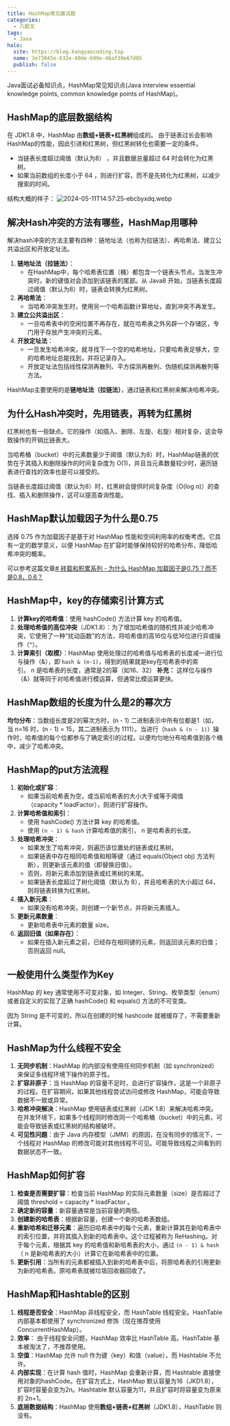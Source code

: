 ```yaml
---
title: HashMap常见面试题
categories:
  - 八股文
tags:
  - Java
halo:
  site: https://blog.kangyaocoding.top
  name: 3e73845e-632e-49de-b99e-46af39e67d85
  publish: false
---
```

Java面试必备知识点，HashMap常见知识点(Java interview essential knowledge points, common knowledge points of HashMap)。

## HashMap的底层数据结构

在 JDK1.8 中，HashMap 由**数组+链表+红黑树**组成的。
由于链表过长会影响 HashMap的性能，因此引进和红黑树，但红黑树转化也需要一定的条件。
- 当链表长度超过阈值（默认为8） ，并且数据总量超过 64 时会转化为红黑树。
- 如果当前数组的长度小于 64 ，则进行扩容，而不是先转化为红黑树，以减少搜索的时间。

结构大概的样子：
![2024-05-11T14:57:25-ebcbyxdq.webp](https://image.kangyaocoding.top/blog/post/2024-05-11T14:57:25-ebcbyxdq.webp)

## 解决Hash冲突的方法有哪些，HashMap用哪种

解决hash冲突的方法主要有四种：链地址法（也称为拉链法）、再哈希法、建立公共溢出区和开放定址法。

1. **链地址法（拉链法）**：
    - 在HashMap中，每个哈希表位置（桶）都包含一个链表头节点。当发生冲突时，新的键值对会添加到该链表的尾部。从 Java8 开始，当链表长度超过阈值（默认为8）时，链表会转换为红黑树。
2. **再哈希法**：
    - 当哈希冲突发生时，使用另一个哈希函数计算地址，直到冲突不再发生。
3. **建立公共溢出区**：
    - 一旦哈希表中的空闲位置不再存在，就在哈希表之外另辟一个存储区，专门用于存放产生冲突的元素。
4. **开放定址法**：
    - 一旦发生哈希冲突，就寻找下一个空的哈希地址，只要哈希表足够大，空的哈希地址总能找到，并将记录存入。
    - 开放定址法包括线性探测再散列、平方探测再散列、伪随机探测再散列等方法。

HashMap主要使用的是**链地址法（拉链法）**，通过链表和红黑树来解决哈希冲突。

## 为什么Hash冲突时，先用链表，再转为红黑树

红黑树也有一些缺点。它的操作（如插入、删除、左旋、右旋）相对复杂，这会导致操作的开销比链表大。

当哈希桶（bucket）中的元素数量少于阈值（默认为8）时，HashMap链表的优势在于其插入和删除操作的时间复杂度为 O(1)，并且当元素数量较少时，遍历链表进行查找的效率也是可以接受的。

当链表长度超过阈值（默认为8）时，红黑树会提供时间复杂度（O(log n)）的查找、插入和删除操作，这可以提高查询性能。

## HashMap默认加载因子为什么是0.75

选择 0.75 作为加载因子是基于对 HashMap 性能和空间利用率的权衡考虑。它具有一定的数学意义，以便 HashMap 在扩容时能够保持较好的哈希分布，降低哈希冲突的概率。

可以参考这篇文章[# 转载和积累系列 - 为什么 HashMap 加载因子是0.75？而不是0.8，0.6？](https://initphp.blog.csdn.net/article/details/107505392)

## HashMap中，key的存储索引计算方式

1. **计算key的哈希值**：使用 hashCode() 方法计算 key 的哈希值。
2. **处理哈希值的高位冲突**（JDK1.8）：为了增加哈希值的随机性并减少哈希冲突，它使用了一种“扰动函数”的方法，将哈希值的高16位与低16位进行异或操作（^）。
3. **计算索引（取模）**：HashMap 使用处理过的哈希值与哈希表的长度减一进行位与操作（&），即 `hash & (n-1)`，得到的结果就是key在哈希表中的索引。 n 是哈希表的长度，通常是2的幂（如16、32）
**补充：** 这样位与操作（&）就等同于对哈希值进行模运算，但通常比模运算更快。

## HashMap数组的长度为什么是2的幂次方

**均匀分布**：当数组长度是2的幂次方时，(n - 1) 二进制表示中所有位都是1（如，当 n=16 时，(n - 1) = 15，其二进制表示为 1111）。当进行（`hash & (n - 1)`）操作时，哈希值的每个位都参与了确定索引的过程。以便均匀地分布哈希值到各个桶中，减少了哈希冲突。

## HashMap的put方法流程

1. **初始化或扩容**：
    - 如果当前哈希表为空，或当前哈希表的大小大于或等于阈值（capacity \* loadFactor），则进行扩容操作。
2. **计算哈希值和索引**：
    - 使用 hashCode() 方法计算 key 的哈希值。
    - 使用 `(n - 1) & hash` 计算哈希值的索引， n 是哈希表的长度。
3. **处理哈希冲突**：
    - 如果发生了哈希冲突，则遍历该位置处的链表或红黑树。
    - 如果链表中存在相同哈希值和相等键（通过 equals(Object obj) 方法判断），则更新该元素的值（即替换旧值）。
    - 否则，将新元素添加到链表或红黑树的末尾。
    - 如果链表长度超过了树化阈值（默认为 8），并且哈希表的大小超过 64，则将链表转换为红黑树。
4. **插入新元素**：
    - 如果没有哈希冲突，则创建一个新节点，并将新元素插入。
5. **更新元素数量**：
    - 更新哈希表中元素的数量 size。
6. **返回旧值（如果存在）**：
    - 如果在插入新元素之前，已经存在相同键的元素，则返回该元素的旧值；否则返回 null。


## 一般使用什么类型作为Key

HashMap 的 key 通常使用不可变对象，如 Integer、String、枚举类型（enum）或者自定义的实现了正确 hashCode() 和 equals() 方法的不可变类。

因为 String 是不可变的，所以在创建的时候 hashcode 就被缓存了，不需要重新计算。

## HashMap为什么线程不安全

1. **无同步机制**：HashMap 的内部没有使用任何同步机制（如 synchronized）来保证多线程环境下操作的原子性。
3. **扩容非原子**：当 HashMap 的容量不足时，会进行扩容操作，这是一个非原子的过程。在扩容期间，如果其他线程尝试访问或修改 HashMap，可能会导致数据不一致或异常。
4. **哈希冲突解决**：HashMap 使用链表或红黑树（JDK 1.8）来解决哈希冲突。在并发环境下，如果多个线程同时修改同一个哈希桶（bucket）中的元素，可能会导致链表或红黑树的结构被破坏。
5. **可见性问题**：由于 Java 内存模型（JMM）的原因，在没有同步的情况下，一个线程对 HashMap 的修改可能对其他线程不可见。可能导致线程之间看到的数据状态不一致。

## HashMap如何扩容

1. **检查是否需要扩容**：检查当前 HashMap 的实际元素数量（size）是否超过了阈值 threshold = capacity \* loadFactor 。
3. **确定新的容量**：新容量通常是当前容量的两倍。
4. **创建新的哈希表**：根据新容量，创建一个新的哈希表数组。
5. **重新哈希和迁移元素**：遍历旧哈希表中的每个元素，重新计算其在新哈希表中的索引位置，并将其插入到新的哈希表中。这个过程被称为 ReHashing。对于每个元素，根据其 key 的哈希值和新哈希表的大小，通过 `(n - 1) & hash`（ n 是新哈希表的大小）计算它在新哈希表中的位置。
6. **更新引用**：当所有的元素都被插入到新的哈希表中后，将原哈希表的引用更新为新的哈希表。原哈希表就被垃圾回收器回收了。

## HashMap和Hashtable的区别

1. **线程是否安全**：HashMap 非线程安全，而 HashTable 线程安全。HashTable 内部基本都使用了 synchronized 修饰（现在推荐使用 ConcurrentHashMap）。
2. **效率**： 由于线程安全问题，HashMap 效率比 HashTable 高。HashTable 基本被淘汰了，不推荐使用。
3. **空值**：HashMap 允许 null 作为键（key）和值（value），而 Hashtable 不允许。
4. **内部实现**：在计算 hash 值时，HashMap 会重新计算，而 Hashtable 直接使用对象的hashCode。在扩容方式上，HashMap 默认容量为16（JKD1.8），扩容时容量会变为2n。Hashtable 默认容量为11，并且扩容时将容量变为原来的 2n+1。
5. **底层数据结构**：HashMap 使用**数组+链表+红黑树**（JDK1.8），HashTable 则没有。

